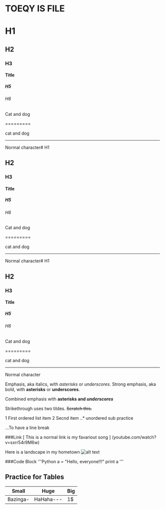 # TOEQY IS FILE

# H1
## H2
### H3
#### Title
##### H5
###### H6

Cat and dog

=========

cat and dog

-----------

Normal character# H1
## H2
### H3
#### Title
##### H5
###### H6

Cat and dog

=========

cat and dog

-----------

Normal character# H1
## H2
### H3
#### Title
##### H5
###### H6

Cat and dog

=========

cat and dog

-----------

Normal character

Emphasis, aka italics, with *asterisks* or _underscores_.
Strong emphasis, aka bold, with **asterisks** or __underscores__.

Combined emphasis with **asterisks and _underscores_**

Strikethrough uses two tildes. ~~Scratch this.~~

1 First ordered list item
2 Secnd item
..* unordered sub practice

...To have a line break


###Link
[ This is a normal link is my favariout song
] (youtube.com/watch?v=sxrr54r9M6w)


Here is a landscape in my hometown
![alt text](https://www.bing.com/images/search?view=detailV2&id=AECAFF1FCB5EF8AB698FEF574ED83292C16C210B&thid=OIP.A86SkHRKaqZ6jtGyvpxDbwHaFQ&mediaurl=http%3A%2F%2Fwww.actipinerolo.org%2Fbeercansworld%2FInner-Mongolia-landscape.gif&exph=426&expw=600&q=inner+mongolia+landscape&selectedindex=0&ajaxhist=0&vt=0&eim=1,2,6)


###Code Block
'''Python
a = "Hello, everyone!!!"
print a
'''

## Practice for Tables
|Small   |   Huge   |   Big|
|--------|----------|------|
|Bazinga-| HaHaha---|  1$  |


